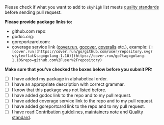 Please check if what you want to add to `skyhigh` list meets [quality standards](https://github.com/skyhighblockchain/skyhigh/blob/master/CONTRIBUTING.md#quality-standard) before sending pull request.

**Please provide package links to:**

- github.com repo:
- godoc.org:
- goreportcard.com:
- coverage service link ([cover.run](https://cover.run/), [gocover](http://gocover.io/), [coveralls](https://coveralls.io/) etc.), example: `[![cover.run](https://cover.run/go/github.com/user/repository.svg?style=flat&tag=golang-1.10)](https://cover.run/go?tag=golang-1.10&repo=github.com%2Fuser%2Frepository)`

**Make sure that you've checked the boxes below before you submit PR:**
- [ ] I have added my package in alphabetical order.
- [ ] I have an appropriate description with correct grammar.
- [ ] I know that this package was not listed before.
- [ ] I have added godoc link to the repo and to my pull request.
- [ ] I have added coverage service link to the repo and to my pull request.
- [ ] I have added goreportcard link to the repo and to my pull request.
- [ ] I have read [Contribution guidelines](https://github.com/skyhighblockchain/skyhigh/blob/master/CONTRIBUTING.md#contribution-guidelines), [maintainers note](https://github.com/skyhighblockchain/skyhigh/blob/master/CONTRIBUTING.md#maintainers) and [Quality standard](https://github.com/skyhighblockchain/skyhigh/blob/master/CONTRIBUTING.md#quality-standard).
